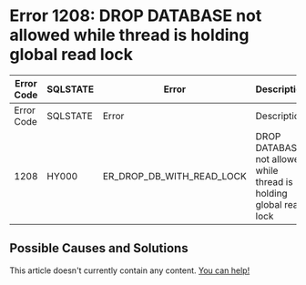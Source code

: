 
# Error 1208: DROP DATABASE not allowed while thread is holding global read lock


| Error Code | SQLSTATE | Error | Description |
| --- | --- | --- | --- |
| Error Code | SQLSTATE | Error | Description |
| 1208 | HY000 | ER_DROP_DB_WITH_READ_LOCK | DROP DATABASE not allowed while thread is holding global read lock |




## Possible Causes and Solutions


This article doesn't currently contain any content. [You can help!](/kb/en/writing-and-editing-knowledge-base-articles/)

